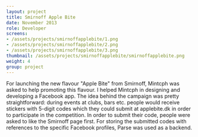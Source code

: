 ```yaml
---
layout: project
title: Smirnoff Apple Bite
date: November 2013
role: Developer
screens:
- /assets/projects/smirnoffapplebite/1.png
- /assets/projects/smirnoffapplebite/2.png
- /assets/projects/smirnoffapplebite/3.png
thumbnail: /assets/projects/smirnoffapplebite/smirnoffapplebite.png
weight: 4
group: project
---
```


For launching the new flavour "Apple Bite" from Smirnoff, Mintcph was asked to help promoting this flavour. I helped Mintcph in designing and developing a Facebook app. The idea behind the campaign was pretty straightforward: during events at clubs, bars etc. people would receive stickers with 5-digit codes which they could submit at applebite.dk in order to participate in the competition. In order to submit their code, people were asked to like the Smirnoff page first. For storing the submitted codes with references to the specific Facebook profiles, Parse was used as a backend.